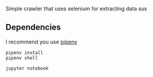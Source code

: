 Simple crawler that uses selenium for extracting data sus

## Dependencies

I recommend you use [pipenv](https://github.com/pypa/pipenv)

```
pipenv install
pipenv shell
```



```
jupyter notebook
```
